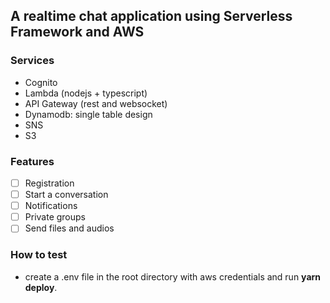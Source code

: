 ## A realtime chat application using Serverless Framework and AWS

### Services

-   Cognito
-   Lambda (nodejs + typescript)
-   API Gateway (rest and websocket)
-   Dynamodb: single table design
-   SNS
-   S3

### Features

-   [ ] Registration
-   [ ] Start a conversation
-   [ ] Notifications
-   [ ] Private groups
-   [ ] Send files and audios

### How to test

-   create a .env file in the root directory with aws credentials and run **yarn deploy**.
